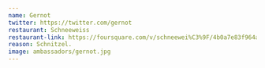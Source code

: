 ```yaml
---
name: Gernot
twitter: https://twitter.com/gernot
restaurant: Schneeweiss
restaurant-link: https://foursquare.com/v/schneewei%C3%9F/4b0a7e83f964a520712423e3
reason: Schnitzel.
image: ambassadors/gernot.jpg
---
```

